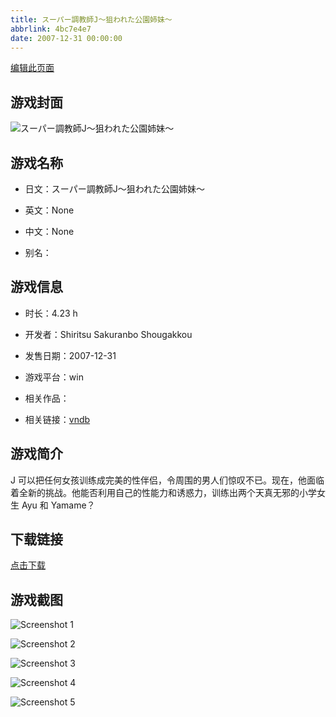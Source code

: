 ```yaml
---
title: スーパー調教師J～狙われた公園姉妹～
abbrlink: 4bc7e4e7
date: 2007-12-31 00:00:00
---
```

[编辑此页面](https://github.com/ACG-3/ADV3-source/blob/main/source/_posts/games/%E3%82%B9%E3%83%BC%E3%83%91%E3%83%BC%E8%AA%BF%E6%95%99%E5%B8%ABJ%EF%BD%9E%E7%8B%99%E3%82%8F%E3%82%8C%E3%81%9F%E5%85%AC%E5%9C%92%E5%A7%89%E5%A6%B9%EF%BD%9E.md)

## 游戏封面

![スーパー調教師J～狙われた公園姉妹～](https%3A//pan.timero.xyz/onedrive/img_lib_001/%E3%82%B9%E3%83%BC%E3%83%91%E3%83%BC%E8%AA%BF%E6%95%99%E5%B8%ABJ%EF%BD%9E%E7%8B%99%E3%82%8F%E3%82%8C%E3%81%9F%E5%85%AC%E5%9C%92%E5%A7%89%E5%A6%B9%EF%BD%9E_cover.avif)


## 游戏名称

- 日文：スーパー調教師J～狙われた公園姉妹～
- 英文：None
- 中文：None

- 别名：


## 游戏信息

- 时长：4.23 h
- 开发者：Shiritsu Sakuranbo Shougakkou
- 发售日期：2007-12-31
- 游戏平台：win
- 相关作品：

- 相关链接：[vndb](https://vndb.org/v6648)


## 游戏简介

J 可以把任何女孩训练成完美的性伴侣，令周围的男人们惊叹不已。现在，他面临着全新的挑战。他能否利用自己的性能力和诱惑力，训练出两个天真无邪的小学女生 Ayu 和 Yamame？


## 下载链接

[点击下载](https://pan.timero.xyz/onedrive/adv_lib_001/%E3%82%B9%E3%83%BC%E3%83%91%E3%83%BC%E8%AA%BF%E6%95%99%E5%B8%ABJ%EF%BD%9E%E7%8B%99%E3%82%8F%E3%82%8C%E3%81%9F%E5%85%AC%E5%9C%92%E5%A7%89%E5%A6%B9%EF%BD%9E)


## 游戏截图


![Screenshot 1](https%3A//pan.timero.xyz/onedrive/img_lib_001/%E3%82%B9%E3%83%BC%E3%83%91%E3%83%BC%E8%AA%BF%E6%95%99%E5%B8%ABJ%EF%BD%9E%E7%8B%99%E3%82%8F%E3%82%8C%E3%81%9F%E5%85%AC%E5%9C%92%E5%A7%89%E5%A6%B9%EF%BD%9E_Screenshot_1.avif)

![Screenshot 2](https%3A//pan.timero.xyz/onedrive/img_lib_001/%E3%82%B9%E3%83%BC%E3%83%91%E3%83%BC%E8%AA%BF%E6%95%99%E5%B8%ABJ%EF%BD%9E%E7%8B%99%E3%82%8F%E3%82%8C%E3%81%9F%E5%85%AC%E5%9C%92%E5%A7%89%E5%A6%B9%EF%BD%9E_Screenshot_2.avif)

![Screenshot 3](https%3A//pan.timero.xyz/onedrive/img_lib_001/%E3%82%B9%E3%83%BC%E3%83%91%E3%83%BC%E8%AA%BF%E6%95%99%E5%B8%ABJ%EF%BD%9E%E7%8B%99%E3%82%8F%E3%82%8C%E3%81%9F%E5%85%AC%E5%9C%92%E5%A7%89%E5%A6%B9%EF%BD%9E_Screenshot_3.avif)

![Screenshot 4](https%3A//pan.timero.xyz/onedrive/img_lib_001/%E3%82%B9%E3%83%BC%E3%83%91%E3%83%BC%E8%AA%BF%E6%95%99%E5%B8%ABJ%EF%BD%9E%E7%8B%99%E3%82%8F%E3%82%8C%E3%81%9F%E5%85%AC%E5%9C%92%E5%A7%89%E5%A6%B9%EF%BD%9E_Screenshot_4.avif)

![Screenshot 5](https%3A//pan.timero.xyz/onedrive/img_lib_001/%E3%82%B9%E3%83%BC%E3%83%91%E3%83%BC%E8%AA%BF%E6%95%99%E5%B8%ABJ%EF%BD%9E%E7%8B%99%E3%82%8F%E3%82%8C%E3%81%9F%E5%85%AC%E5%9C%92%E5%A7%89%E5%A6%B9%EF%BD%9E_Screenshot_5.avif)


